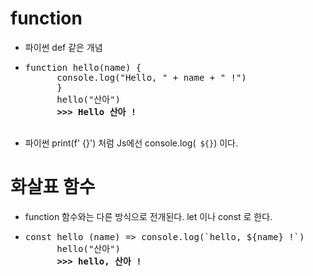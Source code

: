 # function

- 파이썬 def 같은 개념 

- <pre>function hello(name) {
        console.log("Hello, " + name + " !")
        }
        hello("산아")
        <strong>>>> Hello 산아 !</strong>
        </pre>

- 파이썬 print(f' {}') 처럼 Js에선 console.log(` ${}`) 이다.

# 화살표 함수

- function 함수와는 다른 방식으로 전개된다. let 이나 const 로 한다.

- <pre>const hello (name) => console.log(`hello, ${name} !`)
        hello("산아")
        <strong>>>> hello, 산아 !</strong>
        </pre>
